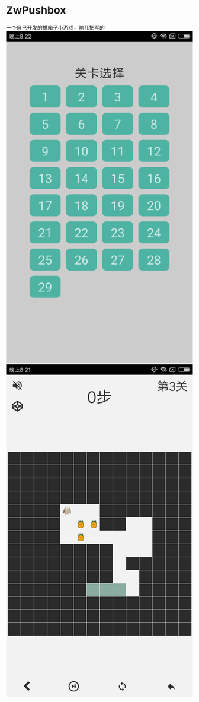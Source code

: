 # ZwPushbox
一个自己开发的推箱子小游戏，瞎几把写的
![图片](https://github.com/zengwei123/ZwPushbox/blob/master/image/a.png)![图片](https://github.com/zengwei123/ZwPushbox/blob/master/image/b.png)

